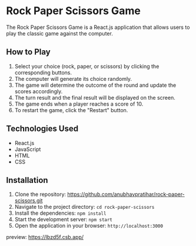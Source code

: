 # Rock Paper Scissors Game

The Rock Paper Scissors Game is a React.js application that allows users to play the classic game against the computer.

## How to Play

1. Select your choice (rock, paper, or scissors) by clicking the corresponding buttons.
2. The computer will generate its choice randomly.
3. The game will determine the outcome of the round and update the scores accordingly.
4. The turn result and the final result will be displayed on the screen.
5. The game ends when a player reaches a score of 10.
6. To restart the game, click the "Restart" button.

## Technologies Used

- React.js
- JavaScript
- HTML
- CSS

## Installation

1. Clone the repository: <https://github.com/anubhavpratihar/rock-paper-scissors.git>
2. Navigate to the project directory: `cd rock-paper-scissors`
3. Install the dependencies: `npm install`
4. Start the development server: `npm start`
5. Open the application in your browser: `http://localhost:3000`

preview: <https://lbzd5f.csb.app/>
